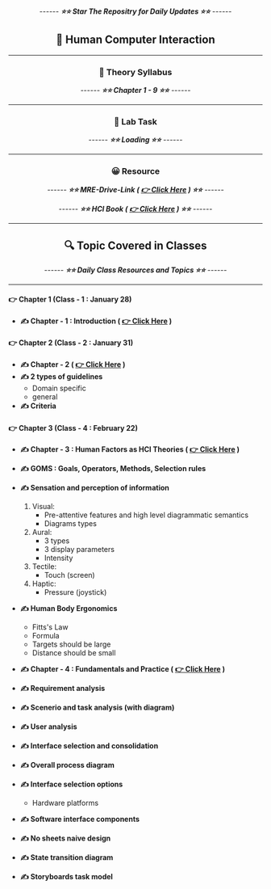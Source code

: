 <div align = "center">

_------ **⭐⭐ Star The Repositry for Daily Updates ⭐⭐** ------_

## 🍂 Human Computer Interaction

</div>

<hr>

<div align = "center">

### 🍂 Theory Syllabus

_------ **⭐⭐ Chapter 1 - 9 ⭐⭐** ------_

<hr>

</div>

<div align = "center">

### 🎅 Lab Task

_------ **⭐⭐ Loading ⭐⭐** ------_

<hr>

</div>

<div align = "center">

### 😀 Resource

_------ **⭐⭐ MRE-Drive-Link ( [ 👉 Click Here](https://drive.google.com/drive/folders/1YdqmQc94PH_jMG3BmNxD786EnA9lyhJa) ) ⭐⭐** ------_

_------ **⭐⭐ HCI Book ( [ 👉 Click Here](<./Book/Gerard%20Jounghyun%20Kim%20-%20Human-Computer%20Interaction%20%20Fundamentals%20and%20Practice-Auerbach%20Publications%20(2015).pdf>) ) ⭐⭐** ------_

<hr>

</div>

<div align = "center">

## 🔍 Topic Covered in Classes

_------ **⭐⭐ Daily Class Resources and Topics ⭐⭐** ------_

<hr>

</div>

#### 👉 Chapter 1 (Class - 1 : January 28)

- **✍️ Chapter - 1 : Introduction ( [ 👉 Click Here](./Slides/Chapter%201_%20Introduction.pptx) )**

#### 👉 Chapter 2 (Class - 2 : January 31)

- **✍️ Chapter - 2 ( [ 👉 Click Here](./Slides/Chapter%202.pptx) )**
- **✍️ 2 types of guidelines**
  - Domain specific
  - general
- **✍️ Criteria**

#### 👉 Chapter 3 (Class - 4 : February 22)

- **✍️ Chapter - 3 : Human Factors as HCI Theories ( [ 👉 Click Here](./Slides/Chapter%203.pptx) )**
- **✍️ GOMS : Goals, Operators, Methods, Selection rules**
- **✍️ Sensation and perception of information**
  1. Visual:
     - Pre-attentive features and high level diagrammatic semantics
     - Diagrams types
  2. Aural:
     - 3 types
     - 3 display parameters
     - Intensity
  3. Tectile:
     - Touch (screen)
  4. Haptic:
     - Pressure (joystick)
- **✍️ Human Body Ergonomics**
  - Fitts's Law
  - Formula
  - Targets should be large
  - Distance should be small

- **✍️ Chapter - 4 : Fundamentals and Practice ( [ 👉 Click Here](./Slides/Chapter%204.pptx) )**
- **✍️ Requirement analysis**
- **✍️ Scenerio and task analysis (with diagram)**
- **✍️ User analysis**
- **✍️ Interface selection and consolidation**
- **✍️ Overall process diagram**
- **✍️ Interface selection options**
   - Hardware platforms
- **✍️ Software interface components**
- **✍️ No sheets naive design**
- **✍️ State transition diagram**
- **✍️ Storyboards task model**